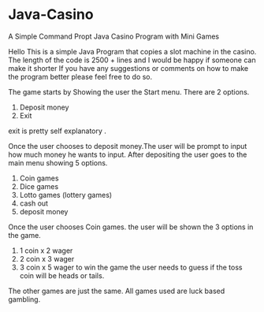 # Java-Casino
A Simple Command Propt Java Casino Program with Mini Games

Hello This is a simple Java Program that copies a slot machine in the casino.
The length of the code is 2500 + lines and I would be happy if someone can make it shorter
If you have any suggestions or comments on how to make the program better please feel free to do so.

The game starts by Showing the user the Start menu.
There are 2 options.
1. Deposit money
2. Exit

exit is pretty self explanatory . 

Once the user chooses to deposit money.The user will be prompt to input how much money he wants to input.
After depositing the user goes to the main menu showing 5 options.
1. Coin games
2. Dice games
3. Lotto games (lottery games)
4. cash out
5. deposit money

Once the user chooses Coin games. the user will be shown the 3 options in the game.
1. 1 coin x 2 wager
2. 2 coin x 3 wager
3. 3 coin x 5 wager
to win the game the user needs to guess if the toss coin will be heads or tails.

The other games are just the same.
All games used are luck based gambling.

